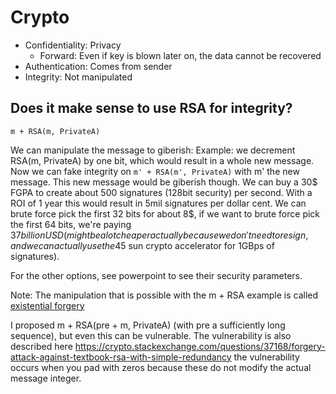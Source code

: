 # Crypto
* Confidentiality: Privacy
	* Forward: Even if key is blown later on, the data cannot be recovered
* Authentication: Comes from sender
* Integrity: Not manipulated

## Does it make sense to use RSA for integrity?
`m + RSA(m, PrivateA)`

We can manipulate the message to giberish: Example: we decrement RSA(m, PrivateA) by one bit, which would result in a whole new message. Now we can fake integrity on `m' + RSA(m', PrivateA)` with m' the new message. This new message would be giberish though. We can buy a 30$ FGPA to create about 500 signatures (128bit security) per second. With a ROI of 1 year this would result in 5mil signatures per dollar cent. We can brute force pick the first 32 bits for about 8$, if we want to brute force pick the first 64 bits, we're paying $37 billion USD (might be a lot cheaper actually because we don't need to resign, and we can actually use the 45$ sun crypto accelerator for 1GBps of signatures).

For the other options, see powerpoint to see their security parameters.


Note: The manipulation that is possible with the m + RSA example is called [existential forgery](https://en.wikipedia.org/wiki/Digital_signature_forgery)

I proposed m + RSA(pre + m, PrivateA) (with pre a sufficiently long sequence), but even this can be vulnerable. The vulnerability is also described here https://crypto.stackexchange.com/questions/37168/forgery-attack-against-textbook-rsa-with-simple-redundancy the vulnerability occurs when you pad with zeros because these do not modify the actual message integer.
